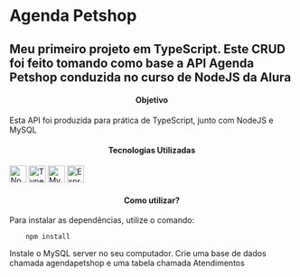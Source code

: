# Agenda Petshop 

## Meu primeiro projeto em TypeScript. Este CRUD foi feito tomando como base a API Agenda Petshop conduzida no curso de NodeJS da Alura

<h4 align="center">
    Objetivo
</h4>

<p>Esta API foi produzida para prática de TypeScript, junto com NodeJS e MySQL</p>

<h4 align="center">
    Tecnologias Utilizadas
</h4>
<a href="https://nodejs.org/" title="Node.js"><img src="https://github.com/get-icon/geticon/raw/master/icons/nodejs-icon.svg" alt="Node.js" width="30px" height="30px"></a>
<a href="https://www.typescriptlang.org/" title="Typescript"><img src="https://github.com/get-icon/geticon/raw/master/icons/typescript-icon.svg" alt="Typescript" width="30px" height="30px"></a>
<a href="https://dev.mysql.com/" title="MySQL"><img src="https://github.com/get-icon/geticon/raw/master/icons/mysql.svg" alt="MySQL" width="30px" height="30px"></a>
<a href="https://expressjs.com/" title="Express"><img src="https://github.com/get-icon/geticon/raw/master/icons/express.svg" alt="Express" width="30px" height="30px"></a>

<h4 align="center">
    Como utilizar?
</h4>

<p>Para instalar as dependências, utilize o comando:</p>

````
    npm install
````
<p>Instale o MySQL server no seu computador. Crie uma base de dados chamada agendapetshop e uma tabela chamada Atendimentos</p>